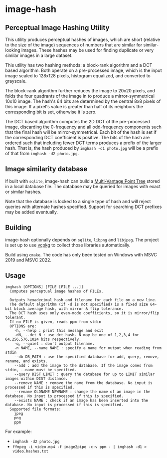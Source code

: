 # image-hash
## Perceptual Image Hashing Utility

This utility produces perceptual hashes of images, which are short (relative to the size of the image) sequences of numbers that are similar for similar-looking images. These hashes may be used for finding duplicate or very similar images in a large dataset.

This utility has two hashing methods: a block-rank algorithm and a DCT based algorithm. Both operate on a pre-processed image, which is the input image scaled to 128x128 pixels, histogram equalized, and converted to grayscale.

The block-rank algorithm further reduces the image to 20x20 pixels, and folds the four quadrants of the image in to produce a mirror-symmetrical 10x10 image. The hash's 64 bits are determined by the central 8x8 pixels of this image. If a pixel's value is greater than half of its neighbors the corresponding bit is set, otherwise it is zero.

The DCT based algorithm computes the 2D DCT of the pre-processed image, discarding the 0-frequency and all odd-frequency components such that the final hash will be mirror-symmetrical. Each bit of the hash is set if the corresponding DCT coefficient is positive. The bits of the hash are ordered such that including fewer DCT terms produces a prefix of the larger hash. That is, the hash produced by `imghash -d1 photo.jpg` will be a prefix of that from `imghash -d2 photo.jpg`.

## Image similarity database

If built with `sqlite`, image-hash can build a [Multi-Vantage Point Tree](https://en.wikipedia.org/wiki/Vantage-point_tree) stored in a local database file. The database may be queried for images with exact or similar hashes.

Note that the database is locked to a single type of hash and will reject queries with alternate hashes specified. Support for searching DCT prefixes may be added eventually.

## Building
image-hash optionally depends on `sqlite`, `libpng` and `libjpeg`. The project is set up to use [vcpkg](https://vcpkg.io/) to collect those libraries automatically.

Build using `cmake`. The code has only been tested on Windows with MSVC 2019 and MSVC 2022.

## Usage
```
imghash [OPTIONS] [FILE [FILE ...]]
  Computes perceptual image hashes of FILEs.

  Outputs hexadecimal hash and filename for each file on a new line.
  The default algorithm (if -d is not specified) is a fixed size 64-bit block average hash, with mirror & flip tolerance.
  The DCT hash uses only even-mode coefficients, so it is mirror/flip tolerant.
  If no FILE is given, reads ppm from stdin
  OPTIONS are:
    -h, --help : print this message and exit
    -dN, --dct N : use dct hash. N may be one of 1,2,3,4 for 64,256,576,1024 bits respectively.
    -q, --quiet : don't output filename.
    -n NAME, --name NAME : specify a name for output when reading from stdin
    --db DB_PATH : use the specified database for add, query, remove, rename, and exists.
    --add : add the image to the database. If the image comes from stdin, --name must be specified.
    --query DIST LIMIT : query the database for up to LIMIT similar images within DIST distance.
    --remove NAME : remove the name from the database. No input is processed if this is specified.
    --rename OLDNAME NEWNAME : change the name of an image in the database. No input is processed if this is specified.
    --exists NAME : check if an image has been inserted into the database. No input is processed if this is specified.
  Supported file formats: 
    jpeg
    png
    ppm

```
For example:
 - `imghash -d2 photo.jpg`
 - `ffmpeg -i video.mp4 -f image2pipe -c:v ppm - | imghash -d1 > video.hashes.txt`
